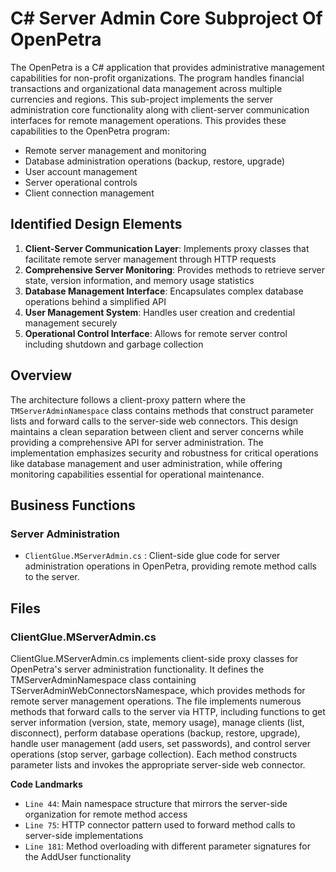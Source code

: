 # C# Server Admin Core Subproject Of OpenPetra

The OpenPetra is a C# application that provides administrative management capabilities for non-profit organizations. The program handles financial transactions and organizational data management across multiple currencies and regions. This sub-project implements the server administration core functionality along with client-server communication interfaces for remote management operations. This provides these capabilities to the OpenPetra program:

- Remote server management and monitoring
- Database administration operations (backup, restore, upgrade)
- User account management
- Server operational controls
- Client connection management

## Identified Design Elements

1. **Client-Server Communication Layer**: Implements proxy classes that facilitate remote server management through HTTP requests
2. **Comprehensive Server Monitoring**: Provides methods to retrieve server state, version information, and memory usage statistics
3. **Database Management Interface**: Encapsulates complex database operations behind a simplified API
4. **User Management System**: Handles user creation and credential management securely
5. **Operational Control Interface**: Allows for remote server control including shutdown and garbage collection

## Overview
The architecture follows a client-proxy pattern where the `TMServerAdminNamespace` class contains methods that construct parameter lists and forward calls to the server-side web connectors. This design maintains a clean separation between client and server concerns while providing a comprehensive API for server administration. The implementation emphasizes security and robustness for critical operations like database management and user administration, while offering monitoring capabilities essential for operational maintenance.

## Business Functions

### Server Administration
- `ClientGlue.MServerAdmin.cs` : Client-side glue code for server administration operations in OpenPetra, providing remote method calls to the server.

## Files
### ClientGlue.MServerAdmin.cs

ClientGlue.MServerAdmin.cs implements client-side proxy classes for OpenPetra's server administration functionality. It defines the TMServerAdminNamespace class containing TServerAdminWebConnectorsNamespace, which provides methods for remote server management operations. The file implements numerous methods that forward calls to the server via HTTP, including functions to get server information (version, state, memory usage), manage clients (list, disconnect), perform database operations (backup, restore, upgrade), handle user management (add users, set passwords), and control server operations (stop server, garbage collection). Each method constructs parameter lists and invokes the appropriate server-side web connector.

 **Code Landmarks**
- `Line 44`: Main namespace structure that mirrors the server-side organization for remote method access
- `Line 75`: HTTP connector pattern used to forward method calls to server-side implementations
- `Line 181`: Method overloading with different parameter signatures for the AddUser functionality

[Generated by the Sage AI expert workbench: 2025-03-30 02:22:57  https://sage-tech.ai/workbench]: #